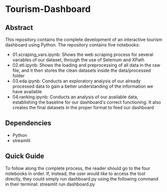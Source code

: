 # Tourism-Dashboard
## Abstract ##
This repository contains the complete development of an interactive tourism dashboard using Python. 
The repository contains five notebooks:

- 01.scraping_vars.ipynb: Shows the web scraping process for several variables of our dataset, through the use of Selenium and XPath
- 02.etl.ipynb: Shows the loading and preprocessing of all data in the raw file, and it then stores the clean datasets inside the data/processed folder
- 03.eda.ipynb: Conducts an exploratory analysis of our already processed data to gain a better understanding of the information we have available
- 04.ranking.ipynb: Conducts an analysis of our available data, establishing the baseline for our dashboard's correct functioning. It also creates the final datasets in the proper format to feed our dashboard

## Dependencies ##
- Python
- streamlit

## Quick Guide ##
To follow along the complete process, the reader should go to the four notebooks in order. If, instead, the user would like to access the tool directly, they could simply run dashboard.py using the following command in their terminal: streamlit run dashboard.py
